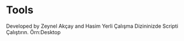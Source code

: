 # Tools

Developed by Zeynel Akçay and Hasim Yerli
Çalışma Dizininizde Scripti Çalıştırın. Örn:Desktop